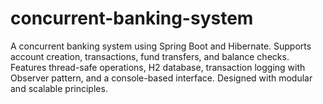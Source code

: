 # concurrent-banking-system
A concurrent banking system using Spring Boot and Hibernate. Supports account creation, transactions, fund transfers, and balance checks. Features thread-safe operations, H2 database, transaction logging with Observer pattern, and a console-based interface. Designed with modular and scalable principles.
